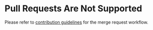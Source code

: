 # Pull Requests Are Not Supported

Please refer to [contribution guidelines](https://github.com/sit-it/sit-import/blob/master/CONTRIBUTING.md)
for the merge request workflow.
